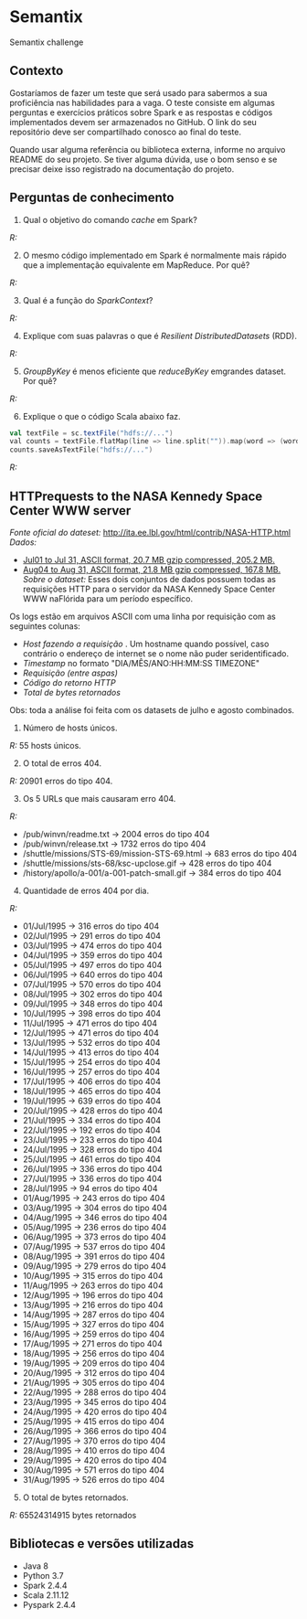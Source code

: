 # Semantix
Semantix challenge

## Contexto
Gostaríamos de fazer um teste que será usado para sabermos a sua proficiência nas habilidades para a vaga. O teste consiste em algumas perguntas e exercícios práticos sobre Spark e as respostas e códigos implementados devem ser armazenados no GitHub. O link do seu repositório deve ser compartilhado conosco ao final do teste.

Quando usar alguma referência ou biblioteca externa, informe no arquivo README do seu projeto. Se tiver alguma dúvida, use o bom senso e se precisar deixe isso registrado na documentação do projeto.

## Perguntas de conhecimento

1. Qual​ o objetivo​ do​ comando​ *cache​* em​ Spark?

*R:* 

2. O​ mesmo​ código​ implementado​ em​ Spark​ é normalmente​ mais​ rápido​ que​ a implementação​ equivalente​ em
MapReduce.​ Por​ quê?

*R:*

3. Qual​ é a função​ do​ *SparkContext​*?

*R:*

4. Explique​ com​ suas​ palavras​ o que​ é *Resilient​ Distributed​ Datasets​​* (RDD).

*R:*

5. *GroupByKey​* é menos​ eficiente​ que *reduceByKey​* em​ grandes​ dataset.​ Por​ quê?

*R:*

6. Explique o que o código Scala abaixo faz.
```scala
val textFile​​ = sc​.textFile("hdfs://..."​)
val​​ counts​​ = textFile​.flatMap​(line​​ => line​.split​("")).map​(word​​ =>​​ (word​,​ 1)).reduceByKey​(_+_)
counts​.saveAsTextFile​("hdfs://..."​)
```

*R:*

## HTTP​ requests​ to​ the​ NASA​ Kennedy​ Space​ Center​ WWW​ server
*Fonte​ oficial​ do​ dateset​:* http://ita.ee.lbl.gov/html/contrib/NASA-HTTP.html
*Dados​:*
* [Jul​ 01​ to​ Jul​ 31,​ ASCII​ format,​ 20.7​ MB​ gzip​ compressed​, 205.2​ MB.](ftp://ita.ee.lbl.gov/traces/NASA_access_log_Jul95.gz)
* [Aug​ 04​ to​ Aug​ 31,​ ASCII​ format,​ 21.8​ MB​ gzip​ compressed​, 167.8​ MB.](ftp://ita.ee.lbl.gov/traces/NASA_access_log_Aug95.gz)
*Sobre o dataset​:* Esses dois conjuntos de dados possuem todas as requisições HTTP para o servidor da NASA Kennedy
Space​ Center​ WWW​ na​ Flórida​ para​ um​ período​ específico.


Os​ logs​ estão​ em​ arquivos​ ASCII​ com​ uma​ linha​ por​ requisição​ com​ as​ seguintes​ colunas:
* *Host fazendo a requisição​* . Um hostname quando possível, caso contrário o endereço de internet se o nome
não​ puder​ ser​ identificado.
* *Timestamp​* no​ formato​ "DIA/MÊS/ANO:HH:MM:SS​ TIMEZONE"
* *Requisição​ (entre​ aspas)*
* *Código​ do​ retorno​ HTTP*
* *Total​ de​ bytes​ retornados*

Obs: toda a análise foi feita com os datasets de julho e agosto combinados.

1. Número de hosts únicos.

*R:* 55 hosts únicos.

2. O total de erros 404.

*R:* 20901 erros do tipo 404.

3. Os 5 URLs que mais causaram erro 404.

*R:* 
* /pub/winvn/readme.txt -> 2004 erros do tipo 404
* /pub/winvn/release.txt -> 1732 erros do tipo 404
* /shuttle/missions/STS-69/mission-STS-69.html -> 683 erros do tipo 404
* /shuttle/missions/sts-68/ksc-upclose.gif -> 428 erros do tipo 404
* /history/apollo/a-001/a-001-patch-small.gif -> 384 erros do tipo 404

4. Quantidade de erros 404 por dia.

*R:*
* 01/Jul/1995	-> 316 erros do tipo 404
* 02/Jul/1995	-> 291 erros do tipo 404
* 03/Jul/1995	-> 474 erros do tipo 404
* 04/Jul/1995	-> 359 erros do tipo 404
* 05/Jul/1995	-> 497 erros do tipo 404
* 06/Jul/1995	-> 640 erros do tipo 404
* 07/Jul/1995	-> 570 erros do tipo 404
* 08/Jul/1995	-> 302 erros do tipo 404
* 09/Jul/1995	-> 348 erros do tipo 404
* 10/Jul/1995	-> 398 erros do tipo 404
* 11/Jul/1995	-> 471 erros do tipo 404
* 12/Jul/1995	-> 471 erros do tipo 404
* 13/Jul/1995	-> 532 erros do tipo 404
* 14/Jul/1995	-> 413 erros do tipo 404
* 15/Jul/1995	-> 254 erros do tipo 404
* 16/Jul/1995	-> 257 erros do tipo 404
* 17/Jul/1995	-> 406 erros do tipo 404
* 18/Jul/1995	-> 465 erros do tipo 404
* 19/Jul/1995	-> 639 erros do tipo 404
* 20/Jul/1995	-> 428 erros do tipo 404
* 21/Jul/1995	-> 334 erros do tipo 404
* 22/Jul/1995	-> 192 erros do tipo 404
* 23/Jul/1995	-> 233 erros do tipo 404
* 24/Jul/1995	-> 328 erros do tipo 404
* 25/Jul/1995	-> 461 erros do tipo 404
* 26/Jul/1995	-> 336 erros do tipo 404
* 27/Jul/1995	-> 336 erros do tipo 404
* 28/Jul/1995	-> 94 erros do tipo 404
* 01/Aug/1995	-> 243 erros do tipo 404
* 03/Aug/1995	-> 304 erros do tipo 404
* 04/Aug/1995	-> 346 erros do tipo 404
* 05/Aug/1995	-> 236 erros do tipo 404
* 06/Aug/1995	-> 373 erros do tipo 404
* 07/Aug/1995	-> 537 erros do tipo 404
* 08/Aug/1995	-> 391 erros do tipo 404
* 09/Aug/1995	-> 279 erros do tipo 404
* 10/Aug/1995	-> 315 erros do tipo 404
* 11/Aug/1995	-> 263 erros do tipo 404
* 12/Aug/1995	-> 196 erros do tipo 404
* 13/Aug/1995	-> 216 erros do tipo 404
* 14/Aug/1995	-> 287 erros do tipo 404
* 15/Aug/1995	-> 327 erros do tipo 404
* 16/Aug/1995	-> 259 erros do tipo 404
* 17/Aug/1995	-> 271 erros do tipo 404
* 18/Aug/1995	-> 256 erros do tipo 404
* 19/Aug/1995	-> 209 erros do tipo 404
* 20/Aug/1995	-> 312 erros do tipo 404
* 21/Aug/1995	-> 305 erros do tipo 404
* 22/Aug/1995	-> 288 erros do tipo 404
* 23/Aug/1995	-> 345 erros do tipo 404
* 24/Aug/1995	-> 420 erros do tipo 404
* 25/Aug/1995	-> 415 erros do tipo 404
* 26/Aug/1995	-> 366 erros do tipo 404
* 27/Aug/1995	-> 370 erros do tipo 404
* 28/Aug/1995	-> 410 erros do tipo 404
* 29/Aug/1995	-> 420 erros do tipo 404
* 30/Aug/1995	-> 571 erros do tipo 404
* 31/Aug/1995	-> 526 erros do tipo 404

5. O total de bytes retornados.

*R:* 65524314915 bytes retornados

## Bibliotecas e versões utilizadas

* Java 8
* Python 3.7
* Spark 2.4.4
* Scala 2.11.12 
* Pyspark 2.4.4